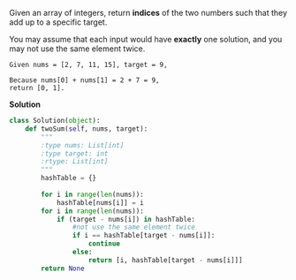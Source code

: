 Given an array of integers, return **indices** of the two numbers such that they add up to a specific target.

You may assume that each input would have **exactly** one solution, and you may not use the same element twice.

```
Given nums = [2, 7, 11, 15], target = 9,

Because nums[0] + nums[1] = 2 + 7 = 9,
return [0, 1].
```

**Solution**

```Python
class Solution(object):
    def twoSum(self, nums, target):
        """
        :type nums: List[int]
        :type target: int
        :rtype: List[int]
        """
        hashTable = {}
        
        for i in range(len(nums)):
            hashTable[nums[i]] = i
        for i in range(len(nums)):
            if (target - nums[i]) in hashTable:
                #not use the same element twice
                if i == hashTable[target - nums[i]]:
                    continue
                else:
                    return [i, hashTable[target - nums[i]]]
        return None
```
